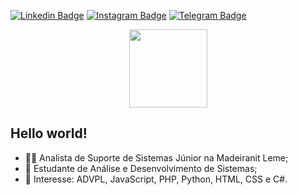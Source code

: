 <!--
<p align="center">
  <a href="#">
    <img align="center" width="300" src="mateus.png" />
  </a>
  <a href="#">
    <img align="center" width="450" src="dev.gif" />
  </a>
</p>
</br>
</br>
<p align="center">
-->


[![Linkedin Badge](https://img.shields.io/badge/-LinkedIn-0e76a8?style=flat-square&logo=Linkedin&logoColor=white)](https://www.linkedin.com/in/guilherme-vesco/)
[![Instagram Badge](https://img.shields.io/badge/-Instagram-e4405f?style=flat-square&logo=Instagram&logoColor=white)](https://instagram.com/glerm0/)
[![Telegram Badge](https://img.shields.io/badge/-Telegram-0088cc?style=flat-square&logo=Telegram&logoColor=white)](https://t.me/glerm0)

<p align="center">
  <!--
  <a href="https://github.com/anuraghazra/github-readme-stats">
    <img
      align="center"
      height="125"
      src="https://github-readme-stats.vercel.app/api?username=gVesco&show_icons=true&theme=gotham&hide=issues,contribs"
    />
  </a>
  -->
  <a href="https://github.com/anuraghazra/github-readme-stats">
    <img
      align="center"
      height="125"
      src="https://github-readme-stats.vercel.app/api/top-langs/?username=gVesco&layout=compact&theme=gotham"
    />
  </a>
</p>

## Hello world! 

- 👨‍💻 Analista de Suporte de Sistemas Júnior na Madeiranit Leme;
- 🤔 Estudante de Análise e Desenvolvimento de Sistemas;
- 💙 Interesse: ADVPL, JavaScript, PHP, Python, HTML, CSS e C#.
<!--
**gVesco/gVesco** is a ✨ _special_ ✨ repository because its `README.md` (this file) appears on your GitHub profile.

Here are some ideas to get you started:

- 🔭 I’m currently working on ...
- 🌱 I’m currently learning ...
- 👯 I’m looking to collaborate on ...
- 🤔 I’m looking for help with ...
- 💬 Ask me about ...
- 📫 How to reach me: ...
- 😄 Pronouns: ...
- ⚡ Fun fact: ...
-->
